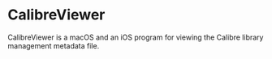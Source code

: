 # CalibreViewer
CalibreViewer is a macOS and an iOS program for viewing the Calibre library management metadata file.
